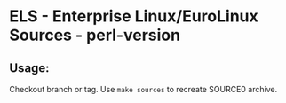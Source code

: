 # ELS - Enterprise Linux/EuroLinux Sources - perl-version
 
## Usage:
  Checkout branch or tag. Use `make sources` to recreate  SOURCE0 archive.
